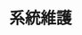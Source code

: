 # 系統維護

<script type="text/javascript" src="gitbook/app.js"></script>
<script type="text/javascript" src="js/general.js"></script>

